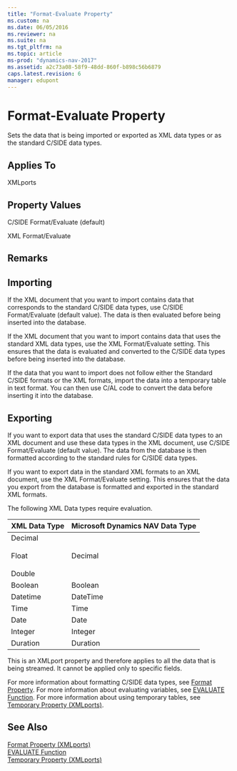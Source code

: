 ```yaml
---
title: "Format-Evaluate Property"
ms.custom: na
ms.date: 06/05/2016
ms.reviewer: na
ms.suite: na
ms.tgt_pltfrm: na
ms.topic: article
ms-prod: "dynamics-nav-2017"
ms.assetid: a2c73a08-58f9-48dd-860f-b898c56b6879
caps.latest.revision: 6
manager: edupont
---
```

# Format-Evaluate Property
Sets the data that is being imported or exported as XML data types or as the standard C\/SIDE data types.  
  
## Applies To  
 XMLports  
  
## Property Values  
 C\/SIDE Format\/Evaluate \(default\)  
  
 XML Format\/Evaluate  
  
## Remarks  
  
## Importing  
 If the XML document that you want to import contains data that corresponds to the standard C\/SIDE data types, use C\/SIDE Format\/Evaluate \(default value\). The data is then evaluated before being inserted into the database.  
  
 If the XML document that you want to import contains data that uses the standard XML data types, use the XML Format\/Evaluate setting. This ensures that the data is evaluated and converted to the C\/SIDE data types before being inserted into the database.  
  
 If the data that you want to import does not follow either the Standard C\/SIDE formats or the XML formats, import the data into a temporary table in text format. You can then use C/AL code to convert the data before inserting it into the database.  
  
## Exporting  
 If you want to export data that uses the standard C\/SIDE data types to an XML document and use these data types in the XML document, use C\/SIDE Format\/Evaluate \(default value\). The data from the database is then formatted according to the standard rules for C\/SIDE data types.  
  
 If you want to export data in the standard XML formats to an XML document, use the XML Format\/Evaluate setting. This ensures that the data you export from the database is formatted and exported in the standard XML formats.  
  
 The following XML Data types require evaluation.  
  
|**XML Data Type**|**Microsoft Dynamics NAV Data Type**|  
|-----------------------|------------------------------------------|  
|Decimal<br /><br /> Float<br /><br /> Double|Decimal|  
|Boolean|Boolean|  
|Datetime|DateTime|  
|Time|Time|  
|Date|Date|  
|Integer|Integer|  
|Duration|Duration|  
  
 This is an XMLport property and therefore applies to all the data that is being streamed. It cannot be applied only to specific fields.  
  
 For more information about formatting C\/SIDE data types, see [Format Property](Format-Property.md). For more information about evaluating variables, see [EVALUATE Function](EVALUATE-Function.md). For more information about using temporary tables, see [Temporary Property \(XMLports\)](Temporary-Property--XMLports-.md).  
  
## See Also  
 [Format Property \(XMLports\)](Format-Property--XMLports-.md)   
 [EVALUATE Function](EVALUATE-Function.md)   
 [Temporary Property \(XMLports\)](Temporary-Property--XMLports-.md)
